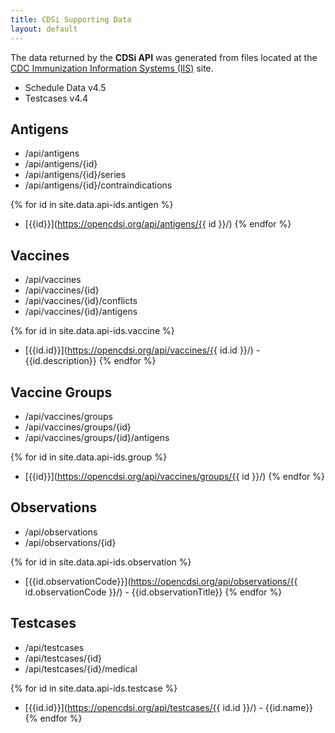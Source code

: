 ```yaml
---
title: CDSi Supporting Data
layout: default
---
```

The data returned by the **CDSi API** was generated from files located at the [CDC Immunization Information Systems (IIS)](https://www.cdc.gov/vaccines/programs/iis/cdsi.html) site. 

* Schedule Data v4.5
* Testcases v4.4

## Antigens

- /api/antigens
- /api/antigens/{id}
- /api/antigens/{id}/series
- /api/antigens/{id}/contraindications

{% for id in site.data.api-ids.antigen %}
* [{{id}}](https://opencdsi.org/api/antigens/{{ id }}/)
{% endfor %}

## Vaccines

- /api/vaccines
- /api/vaccines/{id}
- /api/vaccines/{id}/conflicts
- /api/vaccines/{id}/antigens

{% for id in site.data.api-ids.vaccine %}
* [{{id.id}}](https://opencdsi.org/api/vaccines/{{ id.id }}/) - {{id.description}}
{% endfor %}

## Vaccine Groups

- /api/vaccines/groups
- /api/vaccines/groups/{id}
- /api/vaccines/groups/{id}/antigens

{% for id in site.data.api-ids.group %}
* [{{id}}](https://opencdsi.org/api/vaccines/groups/{{ id }}/)
{% endfor %}

## Observations

- /api/observations
- /api/observations/{id}

{% for id in site.data.api-ids.observation %}
* [{{id.observationCode}}](https://opencdsi.org/api/observations/{{ id.observationCode }}/) - {{id.observationTitle}}
{% endfor %}

## Testcases

- /api/testcases
- /api/testcases/{id}
- /api/testcases/{id}/medical

{% for id in site.data.api-ids.testcase %}
* [{{id.id}}](https://opencdsi.org/api/testcases/{{ id.id }}/) - {{id.name}}
{% endfor %}


